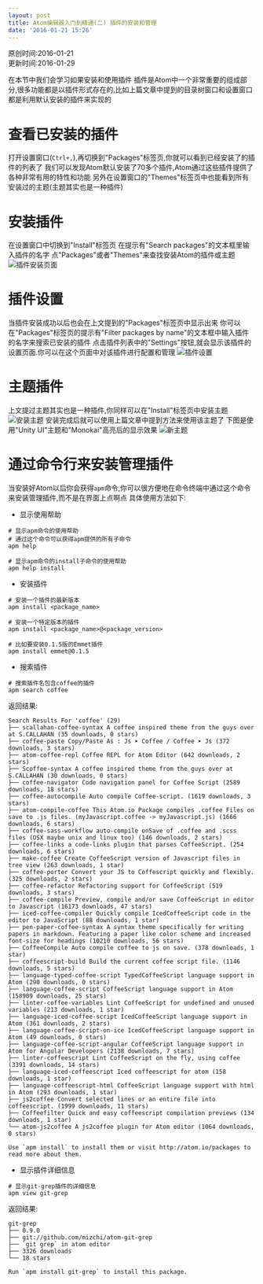 ```yaml
---
layout: post
title: Atom编辑器入门到精通(二) 插件的安装和管理
date: '2016-01-21 15:26'
---
```


原创时间:2016-01-21<br>更新时间:2016-01-29

在本节中我们会学习如果安装和使用插件
插件是Atom中一个非常重要的组成部分,很多功能都是以插件形式存在的,比如上篇文章中提到的目录树窗口和设置窗口都是利用默认安装的插件来实现的

# 查看已安装的插件
打开设置窗口(`Ctrl+,`),再切换到"Packages"标签页,你就可以看到已经安装了的插件的列表了
我们可以发现Atom默认安装了70多个插件,Atom通过这些插件提供了各种非常有用的特性和功能
另外在设置窗口的"Themes"标签页中也能看到所有安装过的主题(主题其实也是一种插件)

# 安装插件
在设置窗口中切换到"Install"标签页
在提示有"Search packages"的文本框里输入插件的名字
点"Packages"或者"Themes"来查找安装Atom的插件或主题
![插件安装页面](/home/peter/Pictures/packages-install.png)

# 插件设置
当插件安装成功以后也会在上文提到的"Packages"标签页中显示出来
你可以在"Packages"标签页的提示有"Filter packages by name"的文本框中输入插件的名字来搜索已安装的插件
点击插件列表中的"Settings"按钮,就会显示该插件的设置页面.你可以在这个页面中对该插件进行配置和管理
![插件设置](/home/peter/Pictures/package-specific-settings.png)

# 主题插件
上文提过主题其实也是一种插件,你同样可以在"Install"标签页中安装主题
![安装主题](/home/peter/Pictures/themes.png)
安装完成后就可以使用上篇文章中提到方法来使用该主题了
下图是使用"Unity UI"主题和"Monokai"高亮后的显示效果
![新主题](/home/peter/Pictures/unity-theme.png)

# 通过命令行来安装管理插件
当安装好Atom以后你会获得`apm`命令,你可以很方便地在命令终端中通过这个命令来安装管理插件,而不是在界面上点啊点
具体使用方法如下:
* 显示使用帮助

```
# 显示apm命令的使用帮助
# 通过这个命令可以获得apm提供的所有子命令
apm help

# 显示apm命令的install子命令的使用帮助
apm help install
```

* 安装插件

```
# 安装一个插件的最新版本
apm install <package_name>

# 安装一个特定版本的插件
apm install <package_name>@<package_version>

# 比如要安装0.1.5版的Emmet插件
apm install emmet@0.1.5
```

* 搜索插件

```
# 搜索插件名包含coffee的插件
apm search coffee
```
返回结果:
```
Search Results For 'coffee' (29)
├── scallahan-coffee-syntax A coffee inspired theme from the guys over at S.CALLAHAN (35 downloads, 0 stars)
├── coffee-paste Copy/Paste As : Js ➤ Coffee / Coffee ➤ Js (372 downloads, 3 stars)
├── atom-coffee-repl Coffee REPL for Atom Editor (642 downloads, 2 stars)
├── Scoffee-syntax A coffee inspired theme from the guys over at S.CALLAHAN (30 downloads, 0 stars)
├── coffee-navigator Code navigation panel for Coffee Script (2589 downloads, 18 stars)
├── coffee-autocompile Auto compile Coffee-script. (1619 downloads, 3 stars)
├── atom-compile-coffee This Atom.io Package compiles .coffee Files on save to .js files. (myJavascript.coffee -> myJavascript.js) (1666 downloads, 6 stars)
├── coffee-sass-workflow auto-compile onSave of .coffee and .scss files (OSX maybe unix and linux too) (146 downloads, 2 stars)
├── coffee-links a code-links plugin that parses CoffeeScript. (254 downloads, 6 stars)
├── make-coffee Create CoffeeScript version of Javascript files in tree view (263 downloads, 1 star)
├── coffee-porter Convert your JS to Coffescript quickly and flexibly. (325 downloads, 2 stars)
├── coffee-refactor Refactoring support for CoffeeScript (519 downloads, 3 stars)
├── coffee-compile Preview, compile and/or save CoffeeScript in editor to Javascript (16173 downloads, 47 stars)
├── iced-coffee-compiler Quickly compile IcedCoffeeScript code in the editor to JavaScript (88 downloads, 1 star)
├── pen-paper-coffee-syntax A syntax theme specifically for writing papers in markdown. Featuring a paper like color scheme and increased font-size for headings (10210 downloads, 56 stars)
├── CoffeeCompile Auto compile coffee to js on save. (378 downloads, 1 star)
├── coffeescript-build Build the current coffee script file. (1146 downloads, 5 stars)
├── language-typed-coffee-script TypedCoffeeScript language support in Atom (290 downloads, 0 stars)
├── language-coffee-script CoffeeScript language support in Atom (158909 downloads, 25 stars)
├── linter-coffee-variables Lint CoffeeScript for undefined and unused variables (213 downloads, 1 star)
├── language-iced-coffee-script IcedCoffeeScript language support in Atom (361 downloads, 2 stars)
├── language-coffee-script-on-ice IcedCoffeeScript language support in Atom (49 downloads, 0 stars)
├── language-coffee-script-angular CoffeeScript language support in Atom for Angular Developers (2138 downloads, 7 stars)
├── linter-coffeescript Lint CoffeeScript on the fly, using coffee (3391 downloads, 14 stars)
├── language-iced-coffeescript Iced coffeescript for atom (158 downloads, 1 star)
├── language-coffeescript-html CoffeeScript language support with html in Atom (293 downloads, 1 star)
├── js2coffee Convert selected lines or an entire file into coffeescript. (1999 downloads, 11 stars)
├── Coffeefilter Quick and easy coffeescript compilation previews (134 downloads, 1 star)
└── atom-js2coffee A js2coffee plugin for Atom editor (1064 downloads, 0 stars)

Use `apm install` to install them or visit http://atom.io/packages to read more about them.

```

* 显示插件详细信息

```
# 显示git-grep插件的详细信息
apm view git-grep
```
返回结果:
```
git-grep
├── 0.9.0
├── git://github.com/mizchi/atom-git-grep
├── `git grep` in atom editor
├── 3326 downloads
└── 18 stars

Run `apm install git-grep` to install this package.
```
